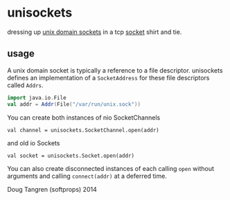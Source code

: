 # unisockets

dressing up [unix domain sockets](http://en.wikipedia.org/wiki/Unix_domain_socket) in a tcp [socket](http://docs.oracle.com/javase/7/docs/api/java/nio/channels/SocketChannel.html) shirt and tie.

## usage


A unix domain socket is typically a reference to a file descriptor. unisockets defines an implementation of a `SocketAddress` for
these file descriptors called `Addrs`.

```scala
import java.io.File
val addr = Addr(File("/var/run/unix.sock"))
```

You can create both instances of nio SocketChannels

```
val channel = unisockets.SocketChannel.open(addr)
```

and old io Sockets

```
val socket = unisockets.Socket.open(addr)
```

You can also create disconnected instances of each calling `open` without arguments and calling `connect(addr)` at a deferred time.

Doug Tangren (softprops) 2014
